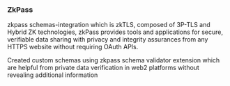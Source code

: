 ### ZkPass
zkpass schemas-integration which is zkTLS, composed of 3P-TLS and Hybrid ZK technologies, zkPass provides tools and applications for secure, verifiable data sharing with privacy and integrity assurances from any HTTPS website without requiring OAuth APIs.

Created custom schemas using zkpass schema validator extension which are helpful from private data verification in web2 platforms without revealing additional information